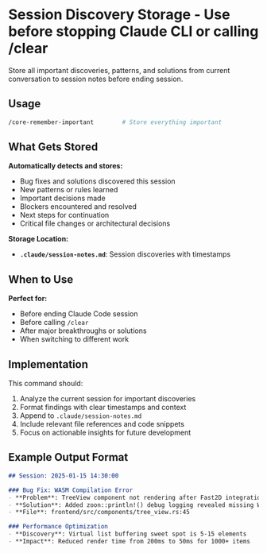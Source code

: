 # Session Discovery Storage - Use before stopping Claude CLI or calling /clear

Store all important discoveries, patterns, and solutions from current conversation to session notes before ending session.

## Usage

```bash
/core-remember-important        # Store everything important
```

## What Gets Stored

**Automatically detects and stores:**
- Bug fixes and solutions discovered this session
- New patterns or rules learned  
- Important decisions made
- Blockers encountered and resolved
- Next steps for continuation
- Critical file changes or architectural decisions

**Storage Location:**
- **`.claude/session-notes.md`**: Session discoveries with timestamps

## When to Use

**Perfect for:**
- Before ending Claude Code session
- Before calling `/clear` 
- After major breakthroughs or solutions
- When switching to different work

## Implementation

This command should:
1. Analyze the current session for important discoveries
2. Format findings with clear timestamps and context
3. Append to `.claude/session-notes.md` 
4. Include relevant file references and code snippets
5. Focus on actionable insights for future development

## Example Output Format
```markdown
## Session: 2025-01-15 14:30:00

### Bug Fix: WASM Compilation Error
- **Problem**: TreeView component not rendering after Fast2D integration
- **Solution**: Added zoon::println!() debug logging revealed missing Width::fill()
- **File**: frontend/src/components/tree_view.rs:45

### Performance Optimization
- **Discovery**: Virtual list buffering sweet spot is 5-15 elements
- **Impact**: Reduced render time from 200ms to 50ms for 1000+ items
```